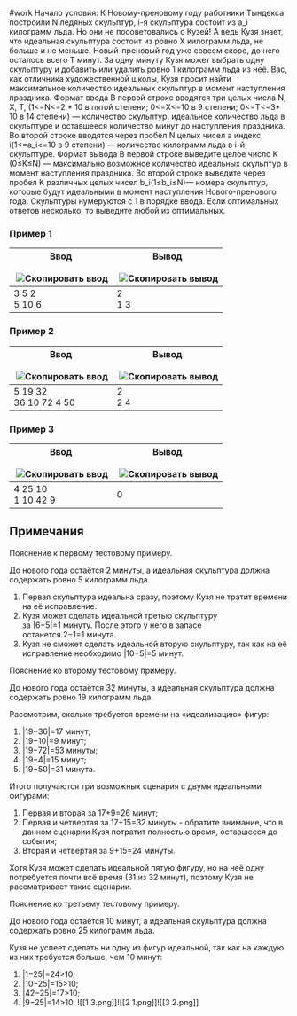 #work 
Начало условия: К Новому-преновому году работники Тындекса построили N ледяных скульптур, i-я скульптура состоит из a_i килограмм льда. Но они не посоветовались с Кузей! А ведь Кузя знает, что идеальная скульптура состоит из ровно X килограмм льда, не больше и не меньше. Новый-преновый год уже совсем скоро, до него осталось всего T минут. За одну минуту Кузя может выбрать одну скульптуру и добавить или удалить ровно 1 килограмм льда из неё. Вас, как отличника художественной школы, Кузя просит найти максимальное количество идеальных скульптур в момент наступления праздника. Формат ввода В первой строке вводятся три целых числа N, X, T, (1<=N<=2 * 10 в пятой степени; 0<=X<=10 в 9 степени; 0<=T<=3* 10 в 14 степени) — количество скульптур, идеальное количество льда в скульптуре и оставшееся количество минут до наступления праздника. Во второй строке вводятся через пробел N целых чисел a индекс i(1<=a_i<=10 в 9 степени) — количество килограмм льда в i-й скульптуре. Формат вывода В первой строке выведите целое число K (0≤K≤N) — максимально возможное количество идеальных скульптур в момент наступления праздника. Во второй строке выведите через пробел K различных целых чисел b_i(1≤b_i≤N)— номера скульптур, которые будут идеальными в момент наступления Нового-пренового года. Скульптуры нумеруются с 1 в порядке ввода. Если оптимальных ответов несколько, то выведите любой из оптимальных.

### Пример 1

|Ввод<br><br> ![Скопировать ввод](https://yastatic.net/lego/_/La6qi18Z8LwgnZdsAr1qy1GwCwo.gif)|Вывод<br><br> ![Скопировать вывод](https://yastatic.net/lego/_/La6qi18Z8LwgnZdsAr1qy1GwCwo.gif)|
|---|---|
|3 5 2<br>5 10 6|2<br>1 3|

### Пример 2

|Ввод<br><br> ![Скопировать ввод](https://yastatic.net/lego/_/La6qi18Z8LwgnZdsAr1qy1GwCwo.gif)|Вывод<br><br> ![Скопировать вывод](https://yastatic.net/lego/_/La6qi18Z8LwgnZdsAr1qy1GwCwo.gif)|
|---|---|
|5 19 32<br>36 10 72 4 50|2<br>2 4|

### Пример 3

|Ввод<br><br> ![Скопировать ввод](https://yastatic.net/lego/_/La6qi18Z8LwgnZdsAr1qy1GwCwo.gif)|Вывод<br><br> ![Скопировать вывод](https://yastatic.net/lego/_/La6qi18Z8LwgnZdsAr1qy1GwCwo.gif)|
|---|---|
|4 25 10<br>1 10 42 9|0|

## Примечания

Пояснение к первому тестовому примеру.

До нового года остаётся 2 минуты, а идеальная скульптура должна содержать ровно 5 килограмм льда.

1. Первая скульптура идеальна сразу, поэтому Кузя не тратит времени на её исправление.
2. Кузя может сделать идеальной третью скульптуру за |6−5|=1 минуту. После этого у него в запасе останется 2−1=1 минута.
3. Кузя не сможет сделать идеальной вторую скульптуру, так как на её исправление необходимо |10−5|=5 минут.

Пояснение ко второму тестовому примеру.

До нового года остаётся 32 минуты, а идеальная скульптура должна содержать ровно 19 килограмм льда.

Рассмотрим, сколько требуется времени на «идеализацию» фигур:

1. |19−36|=17 минут;
2. |19−10|=9 минут;
3. |19−72|=53 минуты;
4. |19−4|=15 минут;
5. |19−50|=31 минута.

Итого получаются три возможных сценария с двумя идеальными фигурами:

1. Первая и вторая за 17+9=26 минут;
2. Первая и четвертая за 17+15=32 минуты - обратите внимание, что в данном сценарии Кузя потратит полностью время, оставшееся до события;
3. Вторая и четвертая за 9+15=24 минуты.

Хотя Кузя может сделать идеальной пятую фигуру, но на неё одну потребуется почти всё время (31 из 32 минут), поэтому Кузя не рассматривает такие сценарии.

Пояснение ко третьему тестовому примеру.

До нового года остаётся 10 минут, а идеальная скульптура должна содержать ровно 25 килограмм льда.

Кузя не успеет сделать ни одну из фигур идеальной, так как на каждую из них требуется больше, чем 10 минут:

1. |1−25|=24>10;
2. |10−25|=15>10;
3. |42−25|=17>10;
4. |9−25|=14>10.
![[1 3.png]]![[2 1.png]]![[3 2.png]]